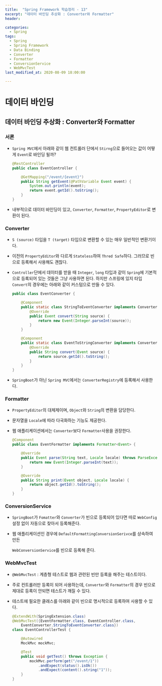 ```yaml
---
title:  "Spring Framework 학습정리 - 13"
excerpt: "데이터 바인딩 추상화 : Converter와 Formatter"
header:

categories:
  - Spring
tags:
  - Spring
  - Spring Framework
  - Data Binding
  - Converter
  - Formatter
  - ConversionService
  - WebMvcTest
last_modified_at: 2020-08-09 18:00:00

---
```


# 데이터 바인딩

## 데이터 바인딩 추상화 : Converter와 Formatter

### 서론

- `Spring MVC`에서 아래와 같이 웹 컨트롤러 단에서 `Stirng`으로 들어오는 값이 어떻게 `Event`로 바인딩 될까?

  ```java
  @RestController
  public class EventController {
  
      @GetMapping("/event/{event}")
      public String getEvent(@PathVariable Event event) {
          System.out.println(event);
          return event.getId().toString();
      }
  }
  ```

- 내부적으로 데이터 바인딩이 있고, `Converter`, `Formatter`, `PropertyEditor`로 변환이 된다.



### Converter

- `S (source)` 타입을 `T (target)` 타입으로 변환할 수 있는 매우 일반적인 변환기이다.

- 이전의 `PropertyEditor`와 다르게  `Stateless`하여 `Thred Safe`하다. 그러므로 빈으로 등록해서 사용해도 괜찮다.

- `Controller`단에서 데이터를 받을 때 `Integer`, `long` 타입과 같이 `Spring`에 기본적으로 등록되어 있는 것들은 그냥 사용하면 된다. 하지만 스프링에 있지 타입 `Convert`의 경우에는 아래와 같이 커스텀으로 만들 수 있다.

  ```java
  public class EventConverter {
  
      @Component
      public static class StringToEventConverter implements Converter<String, Event> {
          @Override
          public Event convert(String source) {
              return new Event(Integer.parseInt(source));
          }
      }
  
      @Component
      public static class EventToStringConverter implements Converter<Event, String> {
          @Override
          public String convert(Event source) {
              return source.getId().toString();
          }
      }
  }
  ```

- `SpringBoot`가 아닌 `Spring MVC`에서는 `ConverterRegistry`에 등록해서 사용한다.



### Formatter

- `PropertyEditor`의 대체제이며, `Object`와 `String`의 변환을 담당한다.

- 문자열을 `Locale`에 따라 다국화하는 기능도 제공한다.

- 웹 애플리케이션에서는 `Converter`보다 `Formatter`사용을 권장한다.

  ```java
  @Component
  public class EventFormatter implements Formatter<Event> {
  
      @Override
      public Event parse(String text, Locale locale) throws ParseException {
          return new Event(Integer.parseInt(text));
      }
  
      @Override
      public String print(Event object, Locale locale) {
          return object.getId().toString();
      }
  }
  ```



### ConversionService

- `SpringBoot`가 `Fomatter`와 `Converter`가 빈으로 등록되어 있다면 따로 `WebConfig` 설정 없이 자동으로 찾아서 등록해준다.

- 웹 애플리케이션인 경우에 `DefaultFormattingConversionSerivce`를 상속하여 만든

  `WebConversionService`를 빈으로 등록해 준다.



### WebMvcTest

- `@WebMvcTest` : 계층형 테스트로 웹과 관련된 빈만 등록을 해주는 테스트이다.

- 주로 컨트롤러만 등록이 되어 사용하는데, `Converter`와 `Formatter`의 경우 빈으로 제대로 등록이 안되면 테스트가 깨질 수 있다.

- 테스트에 필요한 클래스를 아래와 같이 빈으로 명시적으로 등록하여 사용할 수 있다.

  ```java
  @ExtendWith(SpringExtension.class)
  @WebMvcTest({EventFormatter.class, EventController.class,
      EventConverter.StringToEventConverter.class})
  class EventControllerTest {
  
      @Autowired
      MockMvc mockMvc;
  
      @Test
      public void getTest() throws Exception {
          mockMvc.perform(get("/event/1"))
              .andExpect(status().isOk())
              .andExpect(content().string("1"));
      }
  }
  ```

